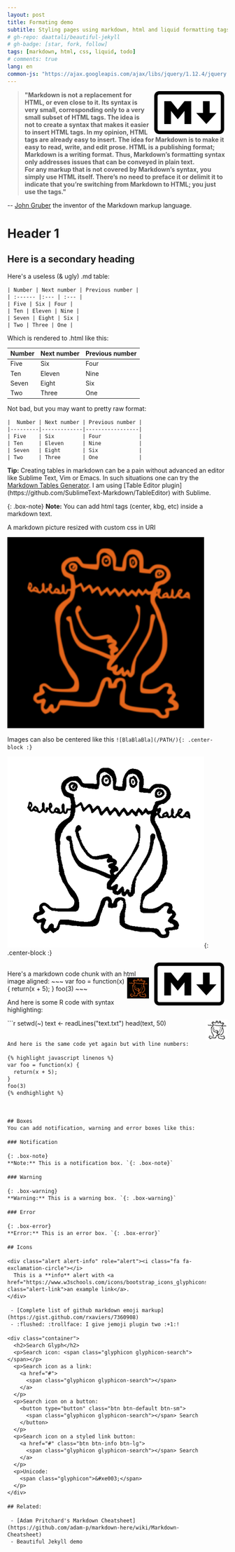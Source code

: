 ```yaml
---
layout: post
title: Formating demo
subtitle: Styling pages using markdown, html and liquid formatting tags
# gh-repo: daattali/beautiful-jekyll
# gh-badge: [star, fork, follow]
tags: [markdown, html, css, liquid, todo]
# comments: true
lang: en
common-js: "https://ajax.googleapis.com/ajax/libs/jquery/1.12.4/jquery.min.js"
---
```

><img src="/img/20-02-10-formatting/markdown_small.png"
>      alt="markdown_logo"
>      style="float: right; margin-right: 10px; margin-left: 15px; zoom: 80%;" />
>**"Markdown is not a replacement for HTML, or even close to it. Its syntax is very small, corresponding only to a very small subset of HTML tags. The idea is not to create a syntax that makes it easier to insert HTML tags. In my opinion, HTML tags are already easy to insert. The idea for Markdown is to make it easy to read, write, and edit prose. HTML is a publishing format; Markdown is a writing format. Thus, Markdown’s formatting syntax only addresses issues that can be conveyed in plain text.   
>For any markup that is not covered by Markdown’s syntax, you simply use HTML itself. There’s no need to preface it or delimit it to indicate that you’re switching from Markdown to HTML; you just use the tags."**


-- [John Gruber](https://daringfireball.net/projects/markdown/syntax#philosophy) the inventor of the Markdown markup language. 

# Header 1

## Here is a secondary heading

Here's a useless (& ugly) .md table:

	| Number | Next number | Previous number |
	| :------ |:--- | :--- |
	| Five | Six | Four |
	| Ten | Eleven | Nine |
	| Seven | Eight | Six |
	| Two | Three | One |

Which is rendered to .html like this:

| Number | Next number | Previous number |
| :------ |:--- | :--- |
| Five | Six | Four |
| Ten | Eleven | Nine |
| Seven | Eight | Six |
| Two | Three | One |

Not bad, but you may want to pretty raw format:

	|  Number | Next number | Previous number |
	|---------|-------------|-----------------|
	| Five    | Six         | Four            |
	| Ten     | Eleven      | Nine            |
	| Seven   | Eight       | Six             |
	| Two     | Three       | One             |


<div class="alert alert-success">
  <i class="fa-lightbulb"></i> <strong>Tip:</strong> Creating tables in markdown can be a pain without advanced an editor like Sublime Text, Vim or Emacs. In such situations one can try the <a href="https://www.tablesgenerator.com/markdown_tables">Markdown Tables Generator</a>. I am using [Table Editor plugin](https://github.com/SublimeText-Markdown/TableEditor) with Sublime. 
</div>

{: .box-note}
**Note:** You can add html tags (center, kbg, etc) inside a markdown text. 


A markdown picture resized with custom css in URI

![BlaBlaBla](/img/site/blabla_av_orange.png#thumbnail2)

Images can also be centered like this `![BlaBlaBla](/PATH/){: .center-block :}`

![BlaBlaBla](/img/site/blabla_av_white_bg.png#thumbnail){: .center-block :}


<div class="container"> 
<img src="/img/20-02-10-formatting/markdown_small.png" alt="markdown_logo"
      style="float: right; margin-right: 10px; margin-left: 15px; zoom: 80%;" /> 
</div>

<br>
Here's a markdown code chunk with an html image aligned:

<img align="right" src="/img/site/blabla_av_orange.png" width="50">
~~~
var foo = function(x) {
  return(x + 5);
}
foo(3)
~~~

And here is some R code with syntax highlighting:

<img align="right" src="/img/site/blabla_av_white_bg.png" width="50">
```r
setwd(~) 
text <- readLines("text.txt")
head(text, 50)

```

And here is the same code yet again but with line numbers:

{% highlight javascript linenos %}
var foo = function(x) {
  return(x + 5);
}
foo(3)
{% endhighlight %}



## Boxes
You can add notification, warning and error boxes like this:

### Notification

{: .box-note}
**Note:** This is a notification box. `{: .box-note}`

### Warning

{: .box-warning}
**Warning:** This is a warning box. `{: .box-warning}`

### Error

{: .box-error}
**Error:** This is an error box. `{: .box-error}`

## Icons

<div class="alert alert-info" role="alert"><i class="fa fa-exclamation-circle"></i>
  This is a **info** alert with <a href="https://www.w3schools.com/icons/bootstrap_icons_glyphicons.asp" class="alert-link">an example link</a>.
</div>

 - [Complete list of github markdown emoji markup](https://gist.github.com/rxaviers/7360908)
 - :flushed: :trollface: I give jemoji plugin two :+1:! 

<div class="container">
  <h2>Search Glyph</h2>
  <p>Search icon: <span class="glyphicon glyphicon-search"></span></p>    
  <p>Search icon as a link:
    <a href="#">
      <span class="glyphicon glyphicon-search"></span>
    </a>
  </p>
  <p>Search icon on a button:
    <button type="button" class="btn btn-default btn-sm">
      <span class="glyphicon glyphicon-search"></span> Search 
    </button>
  </p>
  <p>Search icon on a styled link button:
    <a href="#" class="btn btn-info btn-lg">
      <span class="glyphicon glyphicon-search"></span> Search 
    </a>
  </p> 
  <p>Unicode:
    <span class="glyphicon">&#xe003;</span>
  </p> 
</div>

## Related:

 - [Adam Pritchard's Markdown Cheatsheet](https://github.com/adam-p/markdown-here/wiki/Markdown-Cheatsheet)
 - Beautiful Jekyll demo

